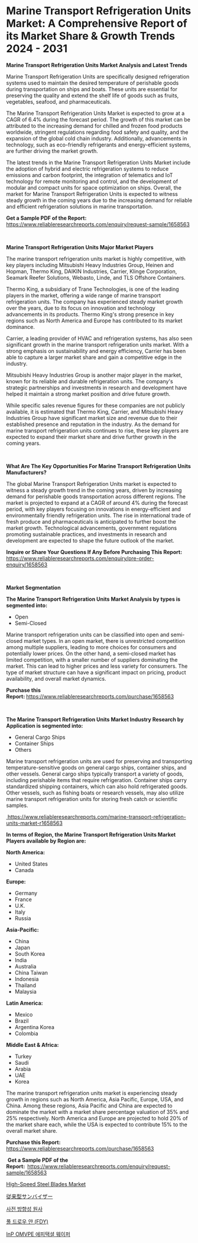 <p><h1>Marine Transport Refrigeration Units Market: A Comprehensive Report of its Market Share & Growth Trends 2024 - 2031</h1></p><p><strong>Marine Transport Refrigeration Units Market Analysis and Latest Trends</strong></p>
<p><p>Marine Transport Refrigeration Units are specifically designed refrigeration systems used to maintain the desired temperature of perishable goods during transportation on ships and boats. These units are essential for preserving the quality and extend the shelf life of goods such as fruits, vegetables, seafood, and pharmaceuticals.</p><p>The Marine Transport Refrigeration Units Market is expected to grow at a CAGR of 6.4% during the forecast period. The growth of this market can be attributed to the increasing demand for chilled and frozen food products worldwide, stringent regulations regarding food safety and quality, and the expansion of the global cold chain industry. Additionally, advancements in technology, such as eco-friendly refrigerants and energy-efficient systems, are further driving the market growth.</p><p>The latest trends in the Marine Transport Refrigeration Units Market include the adoption of hybrid and electric refrigeration systems to reduce emissions and carbon footprint, the integration of telematics and IoT technology for remote monitoring and control, and the development of modular and compact units for space optimization on ships. Overall, the market for Marine Transport Refrigeration Units is expected to witness steady growth in the coming years due to the increasing demand for reliable and efficient refrigeration solutions in marine transportation.</p></p>
<p><strong>Get a Sample PDF of the Report:&nbsp;</strong> <a href="https://www.reliableresearchreports.com/enquiry/request-sample/1658563">https://www.reliableresearchreports.com/enquiry/request-sample/1658563</a></p>
<p>&nbsp;</p>
<p><strong>Marine Transport Refrigeration Units Major Market Players</strong></p>
<p><p>The marine transport refrigeration units market is highly competitive, with key players including Mitsubishi Heavy Industries Group, Heinen and Hopman, Thermo King, DAIKIN Industries, Carrier, Klinge Corporation, Seamark Reefer Solutions, Webasto, Linde, and TLS Offshore Containers.</p><p>Thermo King, a subsidiary of Trane Technologies, is one of the leading players in the market, offering a wide range of marine transport refrigeration units. The company has experienced steady market growth over the years, due to its focus on innovation and technology advancements in its products. Thermo King's strong presence in key regions such as North America and Europe has contributed to its market dominance.</p><p>Carrier, a leading provider of HVAC and refrigeration systems, has also seen significant growth in the marine transport refrigeration units market. With a strong emphasis on sustainability and energy efficiency, Carrier has been able to capture a larger market share and gain a competitive edge in the industry.</p><p>Mitsubishi Heavy Industries Group is another major player in the market, known for its reliable and durable refrigeration units. The company's strategic partnerships and investments in research and development have helped it maintain a strong market position and drive future growth.</p><p>While specific sales revenue figures for these companies are not publicly available, it is estimated that Thermo King, Carrier, and Mitsubishi Heavy Industries Group have significant market size and revenue due to their established presence and reputation in the industry. As the demand for marine transport refrigeration units continues to rise, these key players are expected to expand their market share and drive further growth in the coming years.</p></p>
<p>&nbsp;</p>
<p><strong>What Are The Key Opportunities For Marine Transport Refrigeration Units Manufacturers?</strong></p>
<p><p>The global Marine Transport Refrigeration Units market is expected to witness a steady growth trend in the coming years, driven by increasing demand for perishable goods transportation across different regions. The market is projected to expand at a CAGR of around 4% during the forecast period, with key players focusing on innovations in energy-efficient and environmentally friendly refrigeration units. The rise in international trade of fresh produce and pharmaceuticals is anticipated to further boost the market growth. Technological advancements, government regulations promoting sustainable practices, and investments in research and development are expected to shape the future outlook of the market.</p></p>
<p><strong>Inquire or Share Your Questions If Any Before Purchasing This Report:</strong> <a href="https://www.reliableresearchreports.com/enquiry/pre-order-enquiry/1658563">https://www.reliableresearchreports.com/enquiry/pre-order-enquiry/1658563</a></p>
<p>&nbsp;</p>
<p><strong>Market Segmentation</strong></p>
<p><strong>The Marine Transport Refrigeration Units Market Analysis by types is segmented into:</strong></p>
<p><ul><li>Open</li><li>Semi-Closed</li></ul></p>
<p><p>Marine transport refrigeration units can be classified into open and semi-closed market types. In an open market, there is unrestricted competition among multiple suppliers, leading to more choices for consumers and potentially lower prices. On the other hand, a semi-closed market has limited competition, with a smaller number of suppliers dominating the market. This can lead to higher prices and less variety for consumers. The type of market structure can have a significant impact on pricing, product availability, and overall market dynamics.</p></p>
<p><strong>Purchase this Report:&nbsp;</strong><a href="https://www.reliableresearchreports.com/purchase/1658563">https://www.reliableresearchreports.com/purchase/1658563</a></p>
<p>&nbsp;</p>
<p><strong>The Marine Transport Refrigeration Units Market Industry Research by Application is segmented into:</strong></p>
<p><ul><li>General Cargo Ships</li><li>Container Ships</li><li>Others</li></ul></p>
<p><p>Marine transport refrigeration units are used for preserving and transporting temperature-sensitive goods on general cargo ships, container ships, and other vessels. General cargo ships typically transport a variety of goods, including perishable items that require refrigeration. Container ships carry standardized shipping containers, which can also hold refrigerated goods. Other vessels, such as fishing boats or research vessels, may also utilize marine transport refrigeration units for storing fresh catch or scientific samples.</p></p>
<p><a href="https://www.reliableresearchreports.com/marine-transport-refrigeration-units-market-r1658563">&nbsp;https://www.reliableresearchreports.com/marine-transport-refrigeration-units-market-r1658563</a></p>
<p><strong>In terms of Region, the Marine Transport Refrigeration Units Market Players available by Region are:</strong></p>
<p>
    <p> <strong> North America: </strong>
        <ul>
            <li>United States</li>
            <li>Canada</li>
        </ul>
        </p> 
    <p> <strong> Europe: </strong>
        <ul>
            <li>Germany</li>
            <li>France</li>
            <li>U.K.</li>
            <li>Italy</li>
            <li>Russia</li>
        </ul>
        </p> 
    <p> <strong> Asia-Pacific: </strong>
        <ul>
            <li>China</li>
            <li>Japan</li>
            <li>South Korea</li>
            <li>India</li>
            <li>Australia</li>
            <li>China Taiwan</li>
            <li>Indonesia</li>
            <li>Thailand</li>
            <li>Malaysia</li>
        </ul>
        </p> 
    <p> <strong> Latin America: </strong>
        <ul>
            <li>Mexico</li>
            <li>Brazil</li>
            <li>Argentina Korea</li>
            <li>Colombia</li>
        </ul>
        </p> 
    <p> <strong> Middle East & Africa: </strong>
        <ul>
            <li>Turkey</li>
            <li>Saudi</li>
            <li>Arabia</li>
            <li>UAE</li>
            <li>Korea</li>
        </ul>
    </p>
    </p>
<p><p>The marine transport refrigeration units market is experiencing steady growth in regions such as North America, Asia Pacific, Europe, USA, and China. Among these regions, Asia Pacific and China are expected to dominate the market with a market share percentage valuation of 35% and 25% respectively. North America and Europe are projected to hold 20% of the market share each, while the USA is expected to contribute 15% to the overall market share.</p></p>
<p><strong>Purchase this Report: </strong><a href="https://www.reliableresearchreports.com/purchase/1658563">https://www.reliableresearchreports.com/purchase/1658563</a></p>
<p>&nbsp;<strong>Get a Sample PDF of the Report:&nbsp;&nbsp;</strong><a href="https://www.reliableresearchreports.com/enquiry/request-sample/1658563">https://www.reliableresearchreports.com/enquiry/request-sample/1658563</a></p>
<p><strong></strong></p>
<p><p><a href="https://github.com/johnbach50/Market-Research-Report-List-3/blob/main/high-speed-steel-blades-market.md">High-Speed Steel Blades Market</a></p><p><a href="https://github.com/nemesis2824/Market-Research-Report-List-1/blob/main/401660995963.md">従来型サンバイザー</a></p><p><a href="https://github.com/plelbej847484502/Market-Research-Report-List-2/blob/main/515019187608.md">사전 방향성 원사</a></p><p><a href="https://github.com/vseigx30c9a1j/Market-Research-Report-List-2/blob/main/761095787609.md">풀 드로우 얀 (FDY)</a></p><p><a href="https://medium.com/@jewelmohr02/%EC%9D%B8%ED%94%BC%EC%98%B4%EB%B8%8C%ED%94%BC%EC%9D%B4%EC%9D%B4-%EC%97%90%ED%94%BC%ED%83%81%EC%8B%9C%EC%96%BC-%EC%99%80%ED%8D%BC-%EC%8B%9C%EC%9E%A5-%EA%B7%9C%EB%AA%A8%EB%8A%94-%EA%B8%80%EB%A1%9C%EB%B2%8C-%EC%82%B0%EC%97%85%EC%97%90%EC%84%9C-%EC%B5%9C%EA%B3%A0%EC%9D%98-%EB%A7%88%EC%BC%80%ED%8C%85-%EC%B1%84%EB%84%90%EC%9D%84-%EB%B3%B4%EC%97%AC%EC%A4%8D%EB%8B%88%EB%8B%A4-e622cfe96f58">InP OMVPE 에피택셜 웨이퍼</a></p></p>